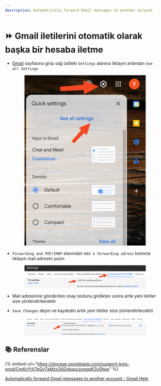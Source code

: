 ```yaml
---
description: Automatically forward Gmail messages to another account
---
```


# ⏩ Gmail iletilerini otomatik olarak başka bir hesaba iletme

*   [Gmail](https://mail.google.com/mail) sayfasına girip sağ üstteki `Settings` alanına tıklayın ardından `See all Settings`



    <figure><img src="../.gitbook/assets/image (4).png" alt=""><figcaption></figcaption></figure>
*   `Forwarding and POP/IMAP` alanından `Add a forwarding adress` kısmına tıklayın mail adresini yazın



    <figure><img src="../.gitbook/assets/image (3).png" alt=""><figcaption></figcaption></figure>
* Mail adresinine gönderilen onay kodunu girdikten sonra artık yeni iletiler size yönlendirilecektir
*   `Save Changes` deyin ve kaydedin artık yeni iletiler size yönlendirilecektir



    <figure><img src="../.gitbook/assets/image (5).png" alt=""><figcaption></figcaption></figure>

## 📚 Referenslar

{% embed url="https://storage.googleapis.com/support-kms-prod/Cm6cYtX7pQvTaMzx3ADskquczoegpK3vShee" %}

[Automatically forward Gmail messages to another account - Gmail Help](https://support.google.com/mail/answer/10957?hl=en#zippy=,turn-automatic-forwarding-on-or-off)
